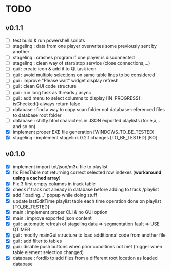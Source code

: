 # TODO

## v0.1.1
- [ ] test build & run powershell scripts
- [ ] stagelinq : data from one player overwrites some previously sent by another
- [ ] stagelinq : crashes program if one player is disconnected
- [ ] stagelinq : clean way of start/stop service (close connections,...)
- [ ] gui : create icon & add it to Qt task icon
- [ ] gui : avoid multiple selections on same table lines to be considered
- [ ] gui : improve "Please wait" widget display refresh
- [ ] gui : clean GUI code structure
- [ ] gui : run long task as threads / async 
- [ ] gui : add menu to select columns to display [IN_PROGRESS] : isChecked() always return false
- [ ] database : find a way to copy scan folder not database-referenced files to database root folder 
- [ ] database : shitty html characters in JSON exported playlists (for é,à,.. and so on)
- [x] implement proper EXE file generation [WINDOWS_TO_BE_TESTED]
- [x] stagelinq : implement stagelink 0.2.1 changes [TO_BE_TESTED] [KO]

## v0.1.0
- [x] implement import txt/json/m3u file to playlist
- [x] fix FilesTable not returning correct selected row indexes (**workaround using a cached array**)
- [x] Fix 3 first empty columns in track table
- [x] check if track not already in database before adding to  track /playlist 
- [x] add "loading..." popup while doing stuff
- [x] update lastEditTime playlist table each time operation done on playlist [TO_BE_TESTED]
- [x] main : implement proper CLI & no GUI option
- [x] main : improve exported json content
- [x] gui : automatic refresh of stagelinq data => segmentation fault => USE QTIMER
- [x] gui : modify mainGui structure to load additionnal code from another file
- [x] gui : add filter to tables
- [x] gui : disable push buttons when prior conditions not met (trigger when table element selection changed)
- [x] database : fordib to add files from a different root location as loaded database